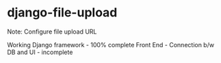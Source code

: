 # django-file-upload
Note: Configure file upload URL

Working Django framework - 100% complete
Front End  - Connection b/w DB and UI - incomplete
